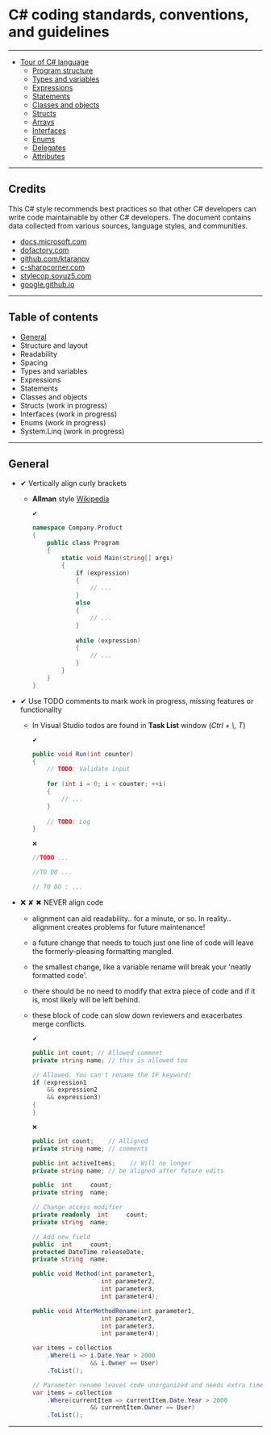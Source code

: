 # C# coding standards, conventions, and guidelines



***

* [Tour of C# language](https://docs.microsoft.com/en-us/dotnet/csharp/tour-of-csharp/)
  - [Program structure](https://docs.microsoft.com/en-us/dotnet/csharp/tour-of-csharp/program-structure)
  - [Types and variables](https://docs.microsoft.com/en-us/dotnet/csharp/tour-of-csharp/types-and-variables)
  - [Expressions](https://docs.microsoft.com/en-us/dotnet/csharp/tour-of-csharp/expressions)
  - [Statements](https://docs.microsoft.com/en-us/dotnet/csharp/tour-of-csharp/statements)
  - [Classes and objects](https://docs.microsoft.com/en-us/dotnet/csharp/tour-of-csharp/classes-and-objects)
  - [Structs](https://docs.microsoft.com/en-us/dotnet/csharp/tour-of-csharp/structs)
  - [Arrays](https://docs.microsoft.com/en-us/dotnet/csharp/tour-of-csharp/arrays)
  - [Interfaces](https://docs.microsoft.com/en-us/dotnet/csharp/tour-of-csharp/interfaces)
  - [Enums](https://docs.microsoft.com/en-us/dotnet/csharp/tour-of-csharp/enums)
  - [Delegates](https://docs.microsoft.com/en-us/dotnet/csharp/tour-of-csharp/delegates)
  - [Attributes](https://docs.microsoft.com/en-us/dotnet/csharp/tour-of-csharp/attributes)

---

## Credits
This C# style recommends best practices so that other C# developers can write code maintainable by other C# developers.
The document contains data collected from various sources, language styles, and communities.  

  - [docs.microsoft.com](https://docs.microsoft.com/en-us/dotnet/csharp/tour-of-csharp/)
  - [dofactory.com](https://www.dofactory.com/reference/csharp-coding-standards)
  - [github.com/ktaranov](https://github.com/ktaranov/naming-convention/blob/master/C%23%20Coding%20Standards%20and%20Naming%20Conventions.md)
  - [c-sharpcorner.com](https://www.c-sharpcorner.com/article/stop-use-var-everywhere-and-think-before-use-underscore-with-private-variable-in/)
  - [stylecop.soyuz5.com](http://stylecop.soyuz5.com/StyleCop%20Rules.html)
  - [google.github.io](https://google.github.io/styleguide/javaguide.html)

***

## Table of contents

* [General](#general)
* Structure and layout
* Readability
* Spacing
* Types and variables
* Expressions
* Statements
* Classes and objects
* Structs (work in progress)
* Interfaces (work in progress)
* Enums (work in progress)
* System.Linq (work in progress)

***

## General

  * ✔ Vertically align curly brackets
  
    * **Allman** style [Wikipedia](https://en.wikipedia.org/wiki/Indentation_style)
    
        <sup>✔</sup>
        ``` csharp
        namespace Company.Product
        {
            public class Program
            {
                static void Main(string[] args)
                {
                    if (expression)
                    {
                        // ...
                    }
                    else
                    {
                        // ...    
                    }
              
                    while (expression)
                    {
                        // ...
                    }
                }
            }
        }
        ```

  * ✔ Use TODO comments to mark work in progress, missing features or functionality
  
    * In Visual Studio todos are found in **Task List** window (*Ctrl + \\, T*)
    
        <sup>✔</sup>
        ``` csharp
        public void Run(int counter)
        {
            // TODO: Validate input
            
            for (int i = 0; i < counter; ++i)
            {
                // ...
            }
            
            // TODO: Log
        }
        ```

        <sup>❌</sup>
        ``` csharp
        //TODO ...
        ```
        ``` csharp
        //TO DO ...
        ```
        ``` csharp
        // TO DO : ...
        ```
        
  * ❌ ✘ ✖ NEVER align code
  
    * alignment can aid readability.. for a minute, or so. In reality.. alignment creates problems for future maintenance!
    * a future change that needs to touch just one line of code will leave the formerly-pleasing formatting mangled.
    * the smallest change, like a variable rename will break your 'neatly formatted code'.
    * there should be no need to modify that extra piece of code and if it is, most likely will be left behind.
    * these block of code can slow down reviewers and exacerbates merge conflicts.

        <sup>✔</sup>
        ``` csharp
        public int count; // Allowed comment
        private string name; // this is allowed too
        ```
        ``` csharp
        // Allowed. You can't rename the IF keyword!
        if (expression1
            && expression2
            && expression3)
        {
        }
        ```
        
        <sup>❌</sup>
        ``` csharp
        public int count;    // Alligned
        private string name; // comments

        public int activeItems;    // Will no longer
        private string name; // be aligned after future edits
        ```
        ``` csharp
        public  int     count;
        private string  name;

        // Change access modifier
        private readonly  int     count;
        private string  name;

        // Add new field
        public  int     count;
        protected DateTime releaseDate;
        private string  name;
        ```
        ``` csharp
        public void Method(int parameter1,
                           int parameter2,
                           int parameter3,
                           int parameter4);

        public void AfterMethodRename(int parameter1,
                           int parameter2,
                           int parameter3,
                           int parameter4);
        ```
        ``` csharp
        var items = collection
            .Where(i => i.Date.Year > 2000
                        && i.Owner == User)
            .ToList();

        // Parameter rename leaves code unorganized and needs extra time to be fixed.
        var items = collection
            .Where(currentItem => currentItem.Date.Year > 2000
                        && currentItem.Owner == User)
            .ToList();
        ```

***
